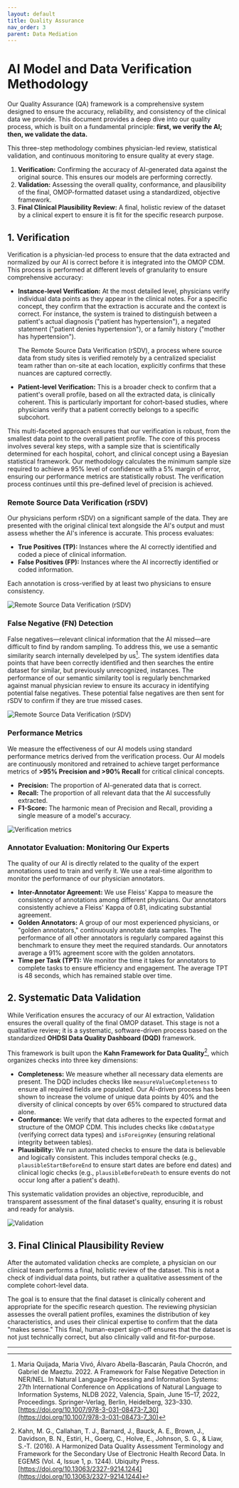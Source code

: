 ```yaml
---
layout: default
title: Quality Assurance
nav_order: 3
parent: Data Mediation
---
```


# AI Model and Data Verification Methodology

Our Quality Assurance (QA) framework is a comprehensive system designed to ensure the accuracy, reliability, and consistency of the clinical data we provide. This document provides a deep dive into our quality process, which is built on a fundamental principle: **first, we verify the AI; then, we validate the data.**

This three-step methodology combines physician-led review, statistical validation, and continuous monitoring to ensure quality at every stage.

1.  **Verification:** Confirming the accuracy of AI-generated data against the original source. This ensures our models are performing correctly.
2.  **Validation:** Assessing the overall quality, conformance, and plausibility of the final, OMOP-formatted dataset using a standardized, objective framework.
3.  **Final Clinical Plausibility Review:** A final, holistic review of the dataset by a clinical expert to ensure it is fit for the specific research purpose.

## 1. Verification

Verification is a physician-led process to ensure that the data extracted and normalized by our AI is correct before it is integrated into the OMOP CDM. This process is performed at different levels of granularity to ensure comprehensive accuracy:

*   **Instance-level Verification:** At the most detailed level, physicians verify individual data points as they appear in the clinical notes. For a specific concept, they confirm that the extraction is accurate and the context is correct. For instance, the system is trained to distinguish between a patient's actual diagnosis ("patient has hypertension"), a negated statement ("patient denies hypertension"), or a family history ("mother has hypertension").

    The Remote Source Data Verification (rSDV), a process where source data from study sites is verified remotely by a centralized specialist team rather than on-site at each location, explicitly confirms that these nuances are captured correctly.
*   **Patient-level Verification:** This is a broader check to confirm that a patient's overall profile, based on all the extracted data, is clinically coherent. This is particularly important for cohort-based studies, where physicians verify that a patient correctly belongs to a specific subcohort.

This multi-faceted approach ensures that our verification is robust, from the smallest data point to the overall patient profile. The core of this process involves several key steps, with a sample size that is scientifically determined for each hospital, cohort, and clinical concept using a Bayesian statistical framework. Our methodology calculates the minimum sample size required to achieve a 95% level of confidence with a 5% margin of error, ensuring our performance metrics are statistically robust. The verification process continues until this pre-defined level of precision is achieved.

### Remote Source Data Verification (rSDV)

Our physicians perform rSDV) on a significant sample of the data. They are presented with the original clinical text alongside the AI's output and must assess whether the AI's inference is accurate. This process evaluates:

*   **True Positives (TP):** Instances where the AI correctly identified and coded a piece of clinical information.
*   **False Positives (FP):** Instances where the AI incorrectly identified or coded information.

Each annotation is cross-verified by at least two physicians to ensure consistency.

![Remote Source Data Verification (rSDV)](/assets/images/rsdv.png)

### False Negative (FN) Detection

False negatives—relevant clinical information that the AI missed—are difficult to find by random sampling. To address this, we use a semantic similarity search internally develelped by us[^1]. The system identifies data points that have been correctly identified and then searches the entire dataset for similar, but previously unrecognized, instances. The performance of our semantic similarity tool is regularly benchmarked against manual physician review to ensure its accuracy in identifying potential false negatives. These potential false negatives are then sent for rSDV to confirm if they are true missed cases.

![Remote Source Data Verification (rSDV)](/assets/images/fn.png)

### Performance Metrics

We measure the effectiveness of our AI models using standard performance metrics derived from the verification process. Our AI models are continuously monitored and retrained to achieve target performance metrics of **>95% Precision and >90% Recall** for critical clinical concepts.

*   **Precision:** The proportion of AI-generated data that is correct.
*   **Recall:** The proportion of all relevant data that the AI successfully extracted.
*   **F1-Score:** The harmonic mean of Precision and Recall, providing a single measure of a model's accuracy.

![Verification metrics](/assets/images/verification.png)

### Annotator Evaluation: Monitoring Our Experts

The quality of our AI is directly related to the quality of the expert annotations used to train and verify it. We use a real-time algorithm to monitor the performance of our physician annotators.

*   **Inter-Annotator Agreement:** We use Fleiss' Kappa to measure the consistency of annotations among different physicians. Our annotators consistently achieve a Fleiss' Kappa of 0.81, indicating substantial agreement.
*   **Golden Annotators:** A group of our most experienced physicians, or "golden annotators," continuously annotate data samples. The performance of all other annotators is regularly compared against this benchmark to ensure they meet the required standards. Our annotators average a 91% agreement score with the golden annotators.
*   **Time per Task (TPT):** We monitor the time it takes for annotators to complete tasks to ensure efficiency and engagement. The average TPT is 48 seconds, which has remained stable over time.

## 2. Systematic Data Validation

While Verification ensures the accuracy of our AI extraction, Validation ensures the overall quality of the final OMOP dataset. This stage is not a qualitative review; it is a systematic, software-driven process based on the standardized **OHDSI Data Quality Dashboard (DQD)** framework.

This framework is built upon the **Kahn Framework for Data Quality**[^2], which organizes checks into three key dimensions:

*   **Completeness:** We measure whether all necessary data elements are present. The DQD includes checks like `measureValueCompleteness` to ensure all required fields are populated. Our AI-driven process has been shown to increase the volume of unique data points by 40% and the diversity of clinical concepts by over 65% compared to structured data alone.
*   **Conformance:** We verify that data adheres to the expected format and structure of the OMOP CDM. This includes checks like `cdmDatatype` (verifying correct data types) and `isForeignKey` (ensuring relational integrity between tables).
*   **Plausibility:** We run automated checks to ensure the data is believable and logically consistent. This includes temporal checks (e.g., `plausibleStartBeforeEnd` to ensure start dates are before end dates) and clinical logic checks (e.g., `plausibleBeforeDeath` to ensure events do not occur long after a patient's death).

This systematic validation provides an objective, reproducible, and transparent assessment of the final dataset's quality, ensuring it is robust and ready for analysis.

![Validation](/assets/images/validation.png)

## 3. Final Clinical Plausibility Review

After the automated validation checks are complete, a physician on our clinical team performs a final, holistic review of the dataset. This is not a check of individual data points, but rather a qualitative assessment of the complete cohort-level data.

The goal is to ensure that the final dataset is clinically coherent and appropriate for the specific research question. The reviewing physician assesses the overall patient profiles, examines the distribution of key characteristics, and uses their clinical expertise to confirm that the data "makes sense." This final, human-expert sign-off ensures that the dataset is not just technically correct, but also clinically valid and fit-for-purpose.

---

[^1]: Maria Quijada, Maria Vivó, Álvaro Abella-Bascarán, Paula Chocrón, and Gabriel de Maeztu. 2022. A Framework for False Negative Detection in NER/NEL. In Natural Language Processing and Information Systems: 27th International Conference on Applications of Natural Language to Information Systems, NLDB 2022, Valencia, Spain, June 15–17, 2022, Proceedings. Springer-Verlag, Berlin, Heidelberg, 323–330. [https://doi.org/10.1007/978-3-031-08473-7_30](https://doi.org/10.1007/978-3-031-08473-7_30)

[^2]: Kahn, M. G., Callahan, T. J., Barnard, J., Bauck, A. E., Brown, J., Davidson, B. N., Estiri, H., Goerg, C., Holve, E., Johnson, S. G., & Liaw, S.-T. (2016). A Harmonized Data Quality Assessment Terminology and Framework for the Secondary Use of Electronic Health Record Data. In EGEMS (Vol. 4, Issue 1, p. 1244). Ubiquity Press. [https://doi.org/10.13063/2327-9214.1244](https://doi.org/10.13063/2327-9214.1244)
